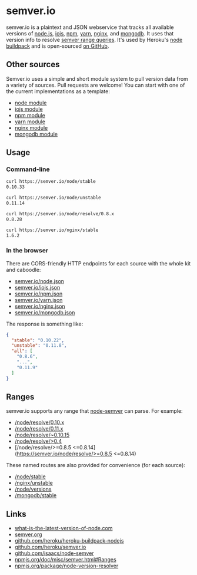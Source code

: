# semver.io

semver.io is a plaintext and JSON webservice
that tracks all available versions of
[node.js](/node/versions),
[iojs](/iojs/versions),
[npm](/npm/versions),
[yarn](/yarn/versions),
[nginx](/nginx/versions),
and [mongodb](/mongodb/versions).
It uses that version info to resolve
[semver range queries](https://npmjs.org/doc/misc/semver.html#Ranges).
It's used by Heroku's
[node buildpack](https://github.com/heroku/heroku-buildpack-nodejs/blob/5754e60de7b8472d5070c9b713a898d353845c68/bin/compile#L18-22)
and is open-sourced [on GitHub](https://github.com/heroku/semver.io).

## Other sources

Semver.io uses a simple and short module system to pull version data from a variety of sources.
Pull requests are welcome!
You can start with one of the current implementations as a template:

- [node module](https://github.com/heroku/semver.io/blob/master/lib/sources/node.js)
- [iojs module](https://github.com/heroku/semver.io/blob/master/lib/sources/iojs.js)
- [npm module](https://github.com/heroku/semver.io/blob/master/lib/sources/npm.js)
- [yarn module](https://github.com/heroku/semver.io/blob/master/lib/sources/yarn.js)
- [nginx module](https://github.com/heroku/semver.io/blob/master/lib/sources/nginx.js)
- [mongodb module](https://github.com/heroku/semver.io/blob/master/lib/sources/mongodb.js)

## Usage

### Command-line

```sh
curl https://semver.io/node/stable
0.10.33

curl https://semver.io/node/unstable
0.11.14

curl https://semver.io/node/resolve/0.8.x
0.8.28

curl https://semver.io/nginx/stable
1.6.2

```

### In the browser

There are CORS-friendly HTTP endpoints for each source
with the whole kit and caboodle:

- [semver.io/node.json](https://semver.io/node.json)
- [semver.io/iojs.json](https://semver.io/iojs.json)
- [semver.io/npm.json](https://semver.io/npm.json)
- [semver.io/yarn.json](https://semver.io/yarn.json)
- [semver.io/nginx.json](https://semver.io/nginx.json)
- [semver.io/mongodb.json](https://semver.io/mongodb.json)

The response is something like:

```json
{
  "stable": "0.10.22",
  "unstable": "0.11.8",
  "all": [
    "0.8.6",
    "...",
    "0.11.9"
  ]
}
```

## Ranges

semver.io supports any range that [node-semver](https://github.com/isaacs/node-semver) can parse.
For example:

- [/node/resolve/0.10.x](https://semver.io/node/resolve/0.10.x)
- [/node/resolve/0.11.x](https://semver.io/node/resolve/>=0.11.5)
- [/node/resolve/~0.10.15](https://semver.io/node/resolve/~0.10.15)
- [/node/resolve/>0.4](https://semver.io/node/resolve/>0.4)
- [/node/resolve/>=0.8.5 <=0.8.14](https://semver.io/node/resolve/>=0.8.5 <=0.8.14)

These named routes are also provided for convenience (for each source):

- [/node/stable](https://semver.io/node/stable)
- [/nginx/unstable](https://semver.io/nginx/unstable)
- [/node/versions](https://semver.io/node/versions)
- [/mongodb/stable](https://semver.io/mongodb/stable)

## Links

- [what-is-the-latest-version-of-node.com](http://what-is-the-latest-version-of-node.com)
- [semver.org](http://semver.org)
- [github.com/heroku/heroku-buildpack-nodejs](https://github.com/heroku/heroku-buildpack-nodejs#readme)
- [github.com/heroku/semver.io](https://github.com/heroku/semver.io#readme)
- [github.com/isaacs/node-semver](https://github.com/isaacs/node-semver#readme)
- [npmjs.org/doc/misc/semver.html#Ranges](https://npmjs.org/doc/misc/semver.html#Ranges)
- [npmjs.org/package/node-version-resolver](https://npmjs.org/package/node-version-resolver)
